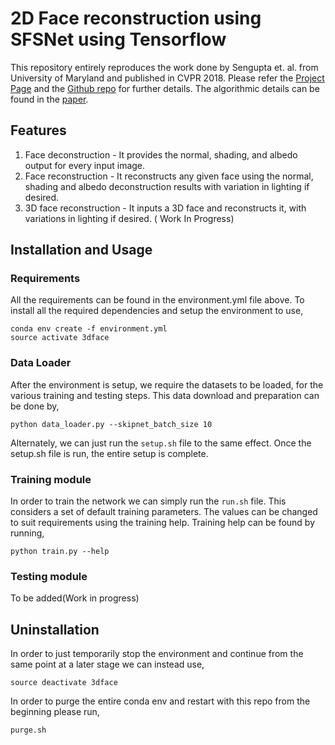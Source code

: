 # 2D Face reconstruction using SFSNet using Tensorflow

This repository entirely reproduces the work done by Sengupta et. al. from University of Maryland and published in CVPR 2018. 
Please refer the [Project Page](https://senguptaumd.github.io/SfSNet/) and the [Github repo](https://github.com/senguptaumd/SfSNet) for further details. The algorithmic details can be found in the [paper](https://arxiv.org/pdf/1712.01261.pdf).

## Features
1. Face deconstruction - It provides the normal, shading, and albedo output for every input image. 
2. Face reconstruction - It reconstructs any given face using the normal, shading and albedo deconstruction results with variation in lighting if desired.
3. 3D face reconstruction - It inputs a 3D face and reconstructs it, with variations in lighting if desired. ( Work In Progress) 

## Installation and Usage

### Requirements
All the requirements can be found in the environment.yml file above. To install all the required dependencies and setup the environment to use,
```
conda env create -f environment.yml
source activate 3dface
```
### Data Loader
After the environment is setup, we require the datasets to be loaded, for the various training and testing steps. This data download and preparation can be done by,
```
python data_loader.py --skipnet_batch_size 10
```

Alternately, we can just run the ```setup.sh``` file to the same effect. Once the setup.sh file is run, the entire setup is complete. 

### Training module
In order to train the network we can simply run the ```run.sh``` file. This considers a set of default training parameters. The values can be changed to suit requirements using the training help. Training help can be found by running, 
```
python train.py --help
```

### Testing module
To be added(Work in progress)


## Uninstallation

In order to just temporarily stop the environment and continue from the same point at a later stage we can instead use,
```
source deactivate 3dface
```
In order to purge the entire conda env and restart with this repo from the beginning please run,
```
purge.sh
```


